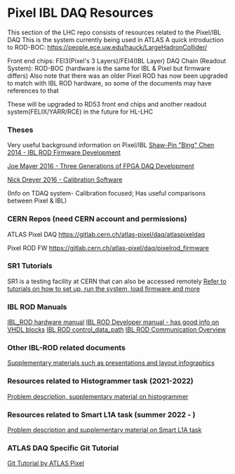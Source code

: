 # Pixel IBL DAQ Resources 
This section of the LHC repo consists of resources related to the Pixel/IBL DAQ
This is the system currently being used in ATLAS 
A quick introduction to ROD-BOC: https://people.ece.uw.edu/hauck/LargeHadronCollider/

Front end chips: FEI3(Pixel's 3 Layers)/FEI4(IBL Layer)
DAQ Chain (Readout System): ROD-BOC (hardware is the same for IBL & Pixel but firmware differs) 
Also note that there was an older Pixel ROD has now been upgraded to match with IBL ROD hardware, so some of the documents may have references to that

These will be upgraded to RD53 front end chips and another readout system(FELIX/YARR/RCE) in the future for HL-LHC
 

### Theses 
Very useful background information on Pixel/IBL
[Shaw-Pin "Bing" Chen 2014 - IBL ROD Firmware Development][1]

[Joe Mayer 2016 - Three Generations of FPGA DAQ Development][2]

[Nick Dreyer 2016 - Calibration Software][3]

(Info on TDAQ system- Calibration focused; Has useful comparisons between Pixel & IBL)

### CERN Repos (need CERN account and permissions) 
ATLAS Pixel DAQ   https://gitlab.cern.ch/atlas-pixel/daq/atlaspixeldaq

Pixel ROD FW      https://gitlab.cern.ch/atlas-pixel/daq/pixelrod_firmware


### SR1 Tutorials 
SR1 is a testing facility at CERN that can also be accessed remotely
[Refer to tutorials on how to set up, run the system, load firmware and more][4]

### IBL ROD Manuals 
[IBL_ROD  hardware manual][5]
[IBL ROD Developer manual - has good info on VHDL blocks][6]
[IBL ROD control_data_path][7]
[IBL ROD Communication Overview][8]

### Other IBL-ROD related documents 
[Supplementary materials such as presentations and layout infographics][9]

### Resources related to Histogrammer task (2021-2022) 
[Problem description, supplementary material on histogrammer][10]

### Resources related to Smart L1A task (summer 2022 - ) 
[Problem description and supplementary material on Smart L1A task][11]

### ATLAS DAQ Specific Git Tutorial 
[Git Tutorial by ATLAS Pixel][12]

[1]: ../thesese/BingThesis.pdf
[2]: ../thesese/Joe_Mayer_Thesis.pdf
[3]: ../thesese/NickDreyer_Thesis.pdf
[4]: ../Pixel_IBL/SR1_Tutorials/
[5]: ../Pixel_IBL/IBL_ROD_Manuals/IBL_ROD_revD_HW_manual.pdf
[6]: ../Pixel_IBL/IBL_ROD_Manuals/IBL_ROD_Developer_Manual.pdf
[7]: ../Pixel_IBL/IBL_ROD_Manuals/IBL_ROD_control_data_path.pdf
[8]: ../Pixel_IBL/IBL_ROD_Manuals/IBL_ROD_Communication_Overview.pdf
[9]: ../Pixel_IBL/IBL_ROD_other_info/
[10]: ../Pixel_IBL/Histogrammer_resources/
[11]: ../Pixel_IBL/Smart_L1A/
[12]: ../Pixel_IBL/ATLAS_DAQ_git_tutorial/git-tutorial.pdf






